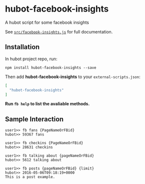 # hubot-facebook-insights

A hubot script for some facebook insights

See [`src/facebook-insights.js`](src/facebook-insights.js) for full documentation.

## Installation

In hubot project repo, run:

`npm install hubot-facebook-insights --save`

Then add **hubot-facebook-insights** to your `external-scripts.json`:

```json
[
  "hubot-facebook-insights"
]
```

**Run `fb help` to list the avaliable methods.**

## Sample Interaction

```
user1>> fb fans {PageNameOrFBid}
hubot>> 59367 fans
```

```
user1>> fb checkins {PageNameOrFBid}
hubot>> 28631 checkins
```

```
user1>> fb talking about {pageNameOrFBid}
hubot>> 5612 talking about
```

```
user1>> fb posts {pageNameOrFBid} {limit}
hubot>> 2016-05-06T09:18:19+0000
This is a post example.
```
